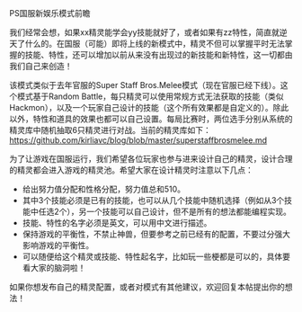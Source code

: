 PS国服新娱乐模式前瞻

我们经常会想，如果xx精灵能学会yy技能就好了，或者如果有zz特性，简直就逆天了什么的。在国服（可能）即将上线的新模式中，精灵不但可以掌握平时无法掌握的技能、特性，还可以增加以前从来没有出现过的新技能和新特性，这一切都由我们自己来创造！

该模式类似于去年官服的Super Staff Bros.Melee模式（现在官服已经下线）。这个模式基于Random Battle，每只精灵可以使用常规方式无法获取的技能（类似Hackmon），以及一个玩家自己设计的技能（这个所有效果都是自定义的）。除此以外，特性和道具的效果也都可以自己设置。每局比赛时，两位选手分别从系统的精灵库中随机抽取6只精灵进行对战。当前的精灵库如下：
https://github.com/kirliavc/blog/blob/master/superstaffbrosmelee.md

为了让游戏在国服运行，我们希望各位玩家也参与进来设计自己的精灵，设计合理的精灵都会进入游戏的精灵池。希望大家在设计精灵时注意以下几点：

- 给出努力值分配和性格分配，努力值总和510。
- 其中3个技能必须是已有的技能，也可以从几个技能中随机选择（例如从3个技能中任选2个），另一个技能可以自己设计，但不是所有的想法都能编程实现。
- 技能、特性的名字必须是英文，可以用中文进行描述。
- 保持游戏的平衡性，不禁止神兽，但要参考之前已经有的配置，不要过分强大影响游戏的平衡性。
- 可以随便给这个精灵或技能、特性起名字，比如玩一些梗都是可以的，具体要看大家的脑洞啦！

如果你想发布自己的精灵配置，或者对模式有其他建议，欢迎回复本帖提出你的想法！
